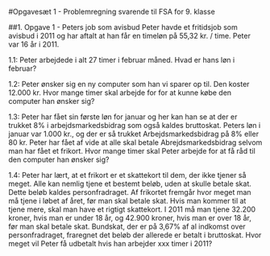 #Opgavesæt 1 - Problemregning svarende til FSA for 9. klasse


##1. Opgave 1 - Peters job som avisbud
Peter havde et fritidsjob som avisbud i 2011 og har aftalt at han får en timeløn på 55,32 kr. / time. Peter var 16 år i 2011.

1.1: Peter arbejdede i alt 27 timer i februar måned. Hvad er hans løn i februar?

1.2: Peter ønsker sig en ny computer som han vi sparer op til. Den koster 12.000 kr. Hvor mange timer skal arbejde for for at kunne købe den computer han ønsker sig?

1.3: Peter har fået sin første løn for januar og her kan han se at der er trukket 8% i arbejdsmarkedsbidrag som også kaldes bruttoskat. Peters løn i januar var 1.000 kr., og der er så trukket Arbejdsmarkedsbidrag på 8% eller 80 kr. Peter har fået af vide at alle skal betale Abrejdsmarkedsbidrag selvom man har fået et frikort. Hvor mange timer skal Peter arbejde for at få råd til den computer han ønsker sig?

1.4: Peter har lært, at et frikort er et skattekort til dem, der ikke tjener så meget. Alle kan nemlig tjene et bestemt beløb, uden at skulle betale skat. Dette beløb kaldes personfradraget. Af frikortet fremgår hvor meget man må tjene i løbet af året, før man skal betale skat. Hvis man kommer til at tjene mere, skal man have et rigtigt skattekort. I 2011 må man tjene 32.200 kroner, hvis man er under 18 år, og 42.900 kroner, hvis man er over 18 år, før man skal betale skat. Bundskat, der er på 3,67% af al indkomst over personfradraget, fraregnet det beløb der allerede er betalt i bruttoskat. Hvor meget vil Peter få udbetalt hvis han arbejder xxx timer i 2011?

